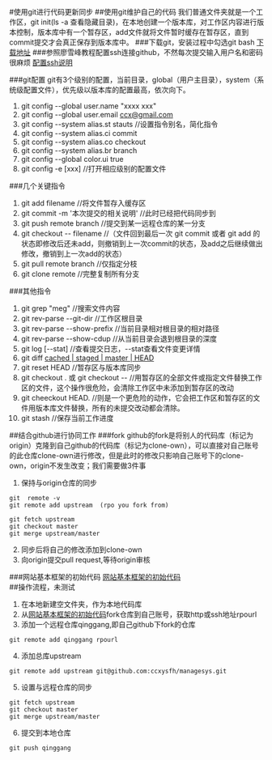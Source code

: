 #使用git进行代码更新同步
##使用git维护自己的代码
我们普通文件夹就是一个工作区，git init(ls -a 查看隐藏目录)，在本地创建一个版本库，对工作区内容进行版本控制，版本库中有一个暂存区，add文件就将文件暂时缓存在暂存区，直到commit提交才会真正保存到版本库中。
###下载git，安装过程中勾选git bash
[下载地址](https://git-scm.com/downloads)
###参照廖雪峰教程配置ssh连接github，不然每次提交输入用户名和密码很麻烦
[配置ssh说明](http://www.liaoxuefeng.com/wiki/0013739516305929606dd18361248578c67b8067c8c017b000/001374385852170d9c7adf13c30429b9660d0eb689dd43a000)

###git配置
git有3个级别的配置，当前目录，global（用户主目录），system（系统级配置文件），优先级以版本库的配置最高，依次向下。

1. git config --global user.name "xxxx xxx"  
2. git config --global user.email ccx@gmail.com
3. git config --system alias.st stauts //设置指令别名，简化指令
4. git config --system alias.ci commit
5. git config --system alias.co checkout
6. git config --system alias.br branch
7. git config --global color.ui true
8. git config -e [xxx] //打开相应级别的配置文件

###几个关键指令
1.  git add filename //将文件暂存入缓存区
2.  git commit -m '本次提交的相关说明' //此时已经把代码同步到
3.  git push remote branch //提交到某一远程仓库的某一分支
4.  git checkout -- filename  //（文件回到最后一次 git commit 或者 git add 的状态即修改后还未add，则撤销到上一次commit的状态，及add之后继续做出修改，撤销到上一次add的状态）
5.  git pull remote branch   //仅指定分枝
6.  git clone remote  //完整复制所有分支  

###其他指令
1. git grep "meg" //搜索文件内容  
2. git rev-parse --git-dir //工作区根目录  
3. git rev-parse --show-prefix //当前目录相对根目录的相对路径
4. git rev-parse --show-cdup //从当前目录会退到根目录的深度
5. git log [--stat] //查看提交日志，--stat查看文件变更详情
6. git diff [cached | staged | master | HEAD](不加参数工作区与提交任务（提交暂存区stage）的差异，添加参数显示暂存区与版本库的差异,工作区与版本库的差异)
7. git reset HEAD  //暂存区与版本库同步
8. git checkout . 或 git checkout -- //用暂存区的全部文件或指定文件替换工作区的文件，这个操作很危险，会清除工作区中未添加到暂存区的改动
9. git cheeckout HEAD. //则是一个更危险的动作，它会把工作区和暂存区的文件用版本库文件替换，所有的未提交改动都会清除。
10. git stash //保存当前工作进度
 
##结合github进行协同工作
###fork
github的fork是将别人的代码库（标记为origin）克隆到自己github的代码库（标记为clone-own），可以直接对自己账号的此仓库clone-own进行修改，但是此时的修改只影响自己账号下的clone-own，origin不发生改变；我们需要做3件事  
1. 保持与origin仓库的同步
```
git  remote -v  
git remote add upstream  (rpo you fork from)  

git fetch upstream   
git checkout master  
git merge upstream/master  
```
2. 同步后将自己的修改添加到clone-own
3. 向origin提交pull request,等待origin审核

###网站基本框架的初始代码
[网站基本框架的初始代码](https://github.com/ccxysfh/managesys)  
##操作流程，未测试
1. 在本地新建空文件夹，作为本地代码库
2. 从[网站基本框架的初始代码](https://github.com/ccxysfh/managesys)fork仓库到自己账号，获取http或ssh地址rpourl
3. 添加一个远程仓库qinggang,即自己github下fork的仓库
```
git remote add qinggang rpourl
```
4. 添加总库upstream 
```
git remote add upstream git@github.com:ccxysfh/managesys.git
```
5. 设置与远程仓库的同步
```
git fetch upstream   
git checkout master  
git merge upstream/master 
```
6. 提交到本地仓库
```
git push qinggang
```


